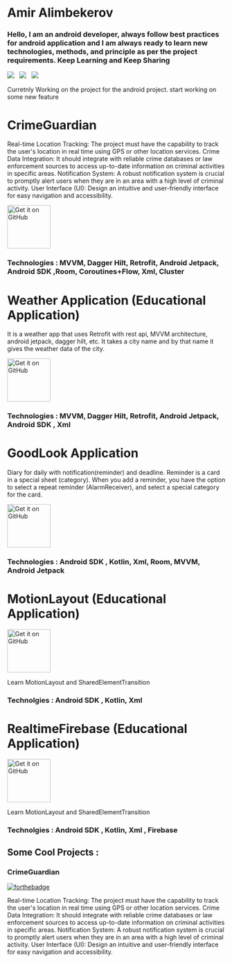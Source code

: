 # Amir Alimbekerov

### Hello, I am an android developer, always follow best practices for android application and I am always ready to learn new technologies, methods, and principle as per the project requirements. Keep Learning and Keep Sharing

<a href="mailto:amiralimbekerov0110@gmail.com"><img src="https://img.shields.io/badge/Email-Amir-8056d5.svg?style=for-the-badge&logo=minutemailer&logoColor=white"></a>&nbsp;&nbsp;&nbsp;<a href="https://www.linkedin.com/in/amir-alimbekerov/" target="_blank"><img src="https://img.shields.io/badge/linkedin-Amir-blue.svg?style=for-the-badge&logo=linkedin&logoColor=white" ></a>&nbsp;&nbsp;&nbsp;<a href="https://www.instagram.com/asura.aka/" target="_blank"><img src="https://img.shields.io/badge/instagram-asura.aka-red.svg?style=for-the-badge&logo=instagram&logoColor=white"></a>


Curretnly Working on the project for the android project. start working on some new feature

# CrimeGuardian

Real-time Location Tracking: The project must have the capability to track the user's location in real time using GPS or other location services.
Crime Data Integration: It should integrate with reliable crime databases or law enforcement sources to access up-to-date information on criminal activities in specific areas.
Notification System: A robust notification system is crucial to promptly alert users when they are in an area with a high level of criminal activity.
User Interface (UI): Design an intuitive and user-friendly interface for easy navigation and accessibility.

<a href='https://github.com/alimbeker/CrimeGuardian'><img alt='Get it on GitHub' src='https://art.pixilart.com/418af1cd3ec7b33.png' height='100px'/></a>

### Technologies : MVVM, Dagger Hilt, Retrofit, Android Jetpack, Android SDK ,Room, Coroutines+Flow, Xml, Cluster


# Weather Application (Educational Application)

It is a weather app that uses Retrofit with rest api, MVVM architecture, android jetpack, dagger hilt, etc. It takes a city name and by that name it gives the weather data of the city.

<a href='https://github.com/alimbeker/WeatherApplication'><img alt='Get it on GitHub' src='https://art.pixilart.com/418af1cd3ec7b33.png' height='100px'/></a>

### Technologies : MVVM, Dagger Hilt, Retrofit, Android Jetpack, Android SDK , Xml


# GoodLook Application

Diary for daily with notification(reminder) and deadline. Reminder is a card in a special sheet (category). When you add a reminder, you have the option to select a repeat reminder (AlarmReceiver), and select a special category for the card.

<a href='https://github.com/alimbeker/GoodLook'><img alt='Get it on GitHub' src='https://art.pixilart.com/418af1cd3ec7b33.png' height='100px'/></a>

### Technologies : Android SDK , Kotlin, Xml, Room, MVVM, Android Jetpack

# MotionLayout (Educational Application)
<a href='https://github.com/alimbeker/MotionLayout'><img alt='Get it on GitHub' src='https://art.pixilart.com/418af1cd3ec7b33.png' height='100px'/></a>


Learn MotionLayout and SharedElementTransition
### Technolgies : Android SDK , Kotlin, Xml 



# RealtimeFirebase (Educational Application)
<a href='https://github.com/alimbeker/FirebaseRealtimeDatabase'><img alt='Get it on GitHub' src='https://art.pixilart.com/418af1cd3ec7b33.png' height='100px'/></a>


Learn MotionLayout and SharedElementTransition
### Technolgies : Android SDK , Kotlin, Xml , Firebase
## Some Cool Projects :

### CrimeGuardian
[![forthebadge](https://forthebadge.com/images/badges/check-it-out.svg)](https://drive.google.com/open?id=1SbcrwfzXhUZwYGfqmsB1J5maa8Ju0ww9) 

Real-time Location Tracking: The project must have the capability to track the user's location in real time using GPS or other location services.
Crime Data Integration: It should integrate with reliable crime databases or law enforcement sources to access up-to-date information on criminal activities in specific areas.
Notification System: A robust notification system is crucial to promptly alert users when they are in an area with a high level of criminal activity.
User Interface (UI): Design an intuitive and user-friendly interface for easy navigation and accessibility.





